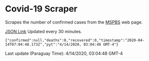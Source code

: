 # Covid-19 Scraper

Scrapes the number of confirmed cases from the [MSPBS](https://www.mspbs.gov.py/covid-19.php) web page.

[JSON Link](https://jmayalag.github.io/covid19-scrape/cases.json)
Updated every 30 minutes.
```
{"confirmed":null,"deaths":0,"recovered":0,"timestamp":"2020-04-14T07:04:48.173Z","pyt":"4/14/2020, 03:04:48 GMT-4"}
```
Last update (Paraguay Time): 4/14/2020, 03:04:48 GMT-4